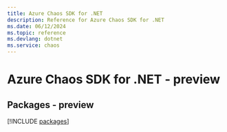 ```yaml
---
title: Azure Chaos SDK for .NET
description: Reference for Azure Chaos SDK for .NET
ms.date: 06/12/2024
ms.topic: reference
ms.devlang: dotnet
ms.service: chaos
---
```

# Azure Chaos SDK for .NET - preview
## Packages - preview
[!INCLUDE [packages](chaos-index.md)]